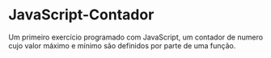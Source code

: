 # JavaScript-Contador
Um primeiro exercício programado com JavaScript, um contador de numero cujo valor máximo e mínimo são definidos por parte de uma função.
